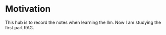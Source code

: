 # Motivation
This hub is to record the notes when learning the llm.
Now I am studying the first part RAG.

